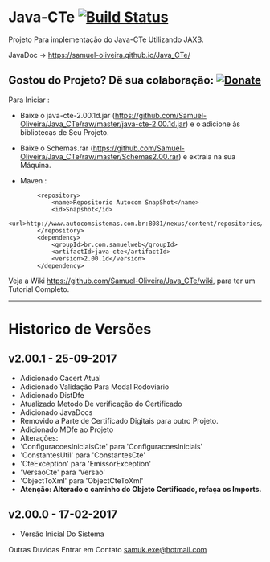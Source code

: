 # Java-CTe [![Build Status](https://travis-ci.org/Samuel-Oliveira/Java_CTe.svg?branch=master)](https://travis-ci.org/Samuel-Oliveira/Java_CTe)
Projeto Para implementação do Java-CTe Utilizando JAXB.

JavaDoc -> https://samuel-oliveira.github.io/Java_CTe/

## Gostou do Projeto? Dê sua colaboração: [![Donate](https://img.shields.io/badge/Donate-PayPal-green.svg)](https://www.paypal.com/cgi-bin/webscr?cmd=_s-xclick&hosted_button_id=TX9K693QQYA6W)

Para Iniciar : 
- Baixe o java-cte-2.00.1d.jar (https://github.com/Samuel-Oliveira/Java_CTe/raw/master/java-cte-2.00.1d.jar) e o adicione às bibliotecas de Seu Projeto.
- Baixe o Schemas.rar (https://github.com/Samuel-Oliveira/Java_CTe/raw/master/Schemas2.00.rar) e extraia na sua Máquina.

- Maven :
```
	    <repository>
			<name>Repositorio Autocom SnapShot</name>
			<id>Snapshot</id>
			<url>http://www.autocomsistemas.com.br:8081/nexus/content/repositories/autocom/</url>
		</repository>
		<dependency>
			<groupId>br.com.samuelweb</groupId>
			<artifactId>java-cte</artifactId>
			<version>2.00.1d</version>
		</dependency>
```

Veja a Wiki https://github.com/Samuel-Oliveira/Java_CTe/wiki, para ter um Tutorial Completo.

________________________________________________________________________________________________

# Historico de Versões

## v2.00.1 - 25-09-2017
- Adicionado Cacert Atual
- Adicionado Validação Para Modal Rodoviario
- Adicionado DistDfe
- Atualizado Metodo De verificação do Certificado
- Adicionado JavaDocs
- Removido a Parte de Certificado Digitais para outro Projeto.
- Adicionado MDfe ao Projeto
- Alterações:
- 'ConfiguracoesIniciaisCte' para 'ConfiguracoesIniciais'
- 'ConstantesUtil' para 'ConstantesCte'
- 'CteException' para 'EmissorException'
- 'VersaoCte' para 'Versao'
- 'ObjectToXml' para 'ObjectCteToXml'
- **Atenção: Alterado o caminho do Objeto Certificado, refaça os Imports.** 

## v2.00.0 - 17-02-2017
- Versão Inicial Do Sistema

Outras Duvidas Entrar em Contato samuk.exe@hotmail.com
